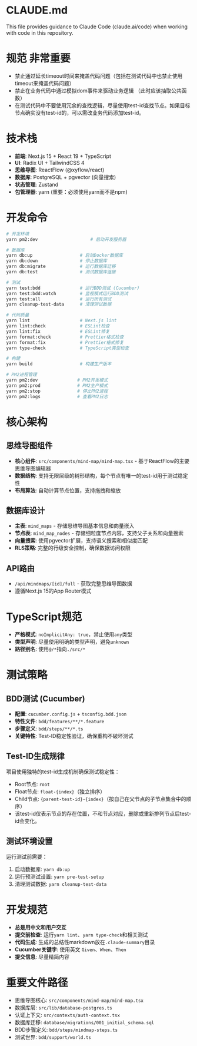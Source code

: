 # CLAUDE.md

This file provides guidance to Claude Code (claude.ai/code) when working with code in this repository.

# 规范 **非常重要**
- 禁止通过延长timeout时间来掩盖代码问题（包括在测试代码中也禁止使用timeout来掩盖代码问题）
- 禁止在业务代码中通过模拟dom事件来驱动业务逻辑 （此时应该抽取公共函数）
- 在测试代码中不要使用冗余的查找逻辑，尽量使用test-id查找节点。如果目标节点确实没有test-id的，可以需改业务代码添加test-id。

# 技术栈
- **前端**: Next.js 15 + React 19 + TypeScript
- **UI**: Radix UI + TailwindCSS 4
- **思维导图**: ReactFlow (@xyflow/react)
- **数据库**: PostgreSQL + pgvector (向量搜索)
- **状态管理**: Zustand
- **包管理器**: yarn (重要：必须使用yarn而不是npm)

# 开发命令
```bash
# 开发环境
yarn pm2:dev                    # 启动开发服务器

# 数据库
yarn db:up                  # 启动Docker数据库
yarn db:down                # 停止数据库
yarn db:migrate             # 运行数据库迁移
yarn db:test                # 测试数据库连接

# 测试
yarn test:bdd               # 运行BDD测试 (Cucumber)
yarn test:bdd:watch         # 监视模式运行BDD测试
yarn test:all               # 运行所有测试
yarn cleanup-test-data      # 清理测试数据

# 代码质量
yarn lint                   # Next.js lint
yarn lint:check             # ESLint检查
yarn lint:fix               # ESLint修复
yarn format:check           # Prettier格式检查
yarn format:fix             # Prettier格式修复
yarn type-check             # TypeScript类型检查

# 构建
yarn build                  # 构建生产版本

# PM2进程管理
yarn pm2:dev               # PM2开发模式
yarn pm2:prod              # PM2生产模式
yarn pm2:stop              # 停止PM2进程
yarn pm2:logs              # 查看PM2日志
```

# 核心架构

## 思维导图组件
- **核心组件**: `src/components/mind-map/mind-map.tsx` - 基于ReactFlow的主要思维导图编辑器
- **数据结构**: 支持无限层级的树形结构，每个节点有唯一的test-id用于测试稳定性
- **布局算法**: 自动计算节点位置，支持拖拽和缩放

## 数据库设计
- **主表**: `mind_maps` - 存储思维导图基本信息和向量嵌入
- **节点表**: `mind_map_nodes` - 存储细粒度节点内容，支持父子关系和向量搜索
- **向量搜索**: 使用pgvector扩展，支持语义搜索和相似度匹配
- **RLS策略**: 完整的行级安全控制，确保数据访问权限

## API路由
- `/api/mindmaps/[id]/full` - 获取完整思维导图数据
- 遵循Next.js 15的App Router模式

# TypeScript规范
- **严格模式**: `noImplicitAny: true`，禁止使用`any`类型
- **类型声明**: 尽量使用明确的类型声明，避免`unknown`
- **路径别名**: 使用`@/*`指向`./src/*`

# 测试策略

## BDD测试 (Cucumber)
- **配置**: `cucumber.config.js` + `tsconfig.bdd.json`
- **特性文件**: `bdd/features/**/*.feature`
- **步骤定义**: `bdd/steps/**/*.ts`
- **关键特性**: Test-ID稳定性验证，确保重构不破坏测试

## Test-ID生成规律
项目使用独特的test-id生成机制确保测试稳定性：
- Root节点: `root`
- Float节点: `float-{index}`（独立排序）
- Child节点: `{parent-test-id}-{index}`（按自己在父节点的子节点集合中的顺序）
- 该test-id仅表示节点的存在位置，不和节点对应，删除或重新排列节点后test-id会变化。

## 测试环境设置
运行测试前需要：
1. 启动数据库: `yarn db:up`
2. 运行预测试设置: `yarn pre-test-setup`
3. 清理测试数据: `yarn cleanup-test-data`

# 开发规范
- **总是用中文和用户交互**
- **提交前检查**: 运行`yarn lint`、`yarn type-check`和相关测试
- **代码生成**: 生成的总结性markdown放在`.claude-summary`目录
- **Cucumber关键字**: 使用英文 `Given`、`When`、`Then`
- **提交信息**: 尽量精简内容

# 重要文件路径
- 思维导图核心: `src/components/mind-map/mind-map.tsx`
- 数据库层: `src/lib/database-postgres.ts`
- 认证上下文: `src/contexts/auth-context.tsx`
- 数据库迁移: `database/migrations/001_initial_schema.sql`
- BDD步骤定义: `bdd/steps/mindmap-steps.ts`
- 测试世界: `bdd/support/world.ts`